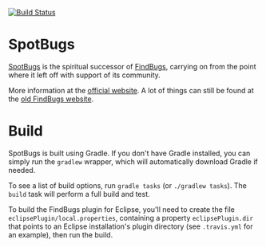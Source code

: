 [![Build Status](https://travis-ci.org/spotbugs/spotbugs.svg?branch=master)](https://travis-ci.org/spotbugs/spotbugs)

# SpotBugs

[SpotBugs](https://spotbugs.github.io/) is the spiritual successor of [FindBugs](https://github.com/findbugsproject/findbugs), carrying on from the point where it left off with support of its community.


More information at the [official website](https://spotbugs.github.io/). A lot of things can still be found at the [old FindBugs website](http://findbugs.sourceforge.net).

# Build

SpotBugs is built using Gradle. If you don't have Gradle installed, you can simply run the `gradlew` wrapper, which will automatically download Gradle if needed.

To see a list of build options, run `gradle tasks` (or `./gradlew tasks`). The `build` task will perform a full build and test.

To build the FindBugs plugin for Eclipse, you'll need to create the file `eclipsePlugin/local.properties`, containing a property `eclipsePlugin.dir` that points to an Eclipse installation's plugin directory (see `.travis.yml` for an example), then run the build.
